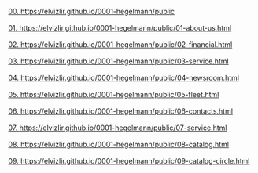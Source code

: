  <a href='https://elvizlir.github.io/0001-hegelmann/public'> 00. https://elvizlir.github.io/0001-hegelmann/public </a><br><br>
 <a href='https://elvizlir.github.io/0001-hegelmann/public/01-about-us.html'> 01. https://elvizlir.github.io/0001-hegelmann/public/01-about-us.html</a><br><br>
 <a href='https://elvizlir.github.io/0001-hegelmann/public/02-financial.html'> 02. https://elvizlir.github.io/0001-hegelmann/public/02-financial.html</a><br><br>
 <a href='https://elvizlir.github.io/0001-hegelmann/public/03-service.html'> 03. https://elvizlir.github.io/0001-hegelmann/public/03-service.html</a><br><br>
 <a href='https://elvizlir.github.io/0001-hegelmann/public/04-newsroom.html'> 04. https://elvizlir.github.io/0001-hegelmann/public/04-newsroom.html</a><br><br>
 <a href='https://elvizlir.github.io/0001-hegelmann/public/05-fleet.html'> 05. https://elvizlir.github.io/0001-hegelmann/public/05-fleet.html </a><br><br>
 <a href='https://elvizlir.github.io/0001-hegelmann/public/06-contacts.html'> 06. https://elvizlir.github.io/0001-hegelmann/public/06-contacts.html </a><br><br>
 <a href='https://elvizlir.github.io/0001-hegelmann/public/07-service.html'> 07. https://elvizlir.github.io/0001-hegelmann/public/07-service.html </a><br><br>
 <a href='https://elvizlir.github.io/0001-hegelmann/public/08-catalog.html'> 08. https://elvizlir.github.io/0001-hegelmann/public/08-catalog.html </a><br><br>
 <a href='https://elvizlir.github.io/0001-hegelmann/public/09-catalog-circle.html'> 09. https://elvizlir.github.io/0001-hegelmann/public/09-catalog-circle.html </a><br><br>

